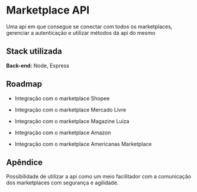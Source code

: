
# Marketplace API


Uma api em que consegue se conectar com todos os marketplaces, gerenciar a autenticação e utilizar métodos da api do mesmo

## Stack utilizada

**Back-end:** Node, Express


## Roadmap

- Integração com o marketplace Shopee

- Integração com o marketplace Mercado Livre

- Integração com o marketplace Magazine Luiza

- Integração com o marketplace Amazon

- Integração com o marketplace Americanas Marketplace


## Apêndice

Possibilidade de utilizar a api como um meio facilitador com a comunicação dos marketplaces com segurança e agilidade.

